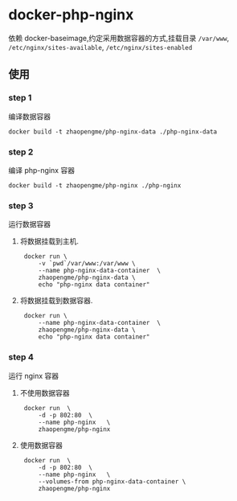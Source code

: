 # docker-php-nginx
依赖 docker-baseimage,约定采用数据容器的方式,挂载目录 `/var/www`, `/etc/nginx/sites-available`, `/etc/nginx/sites-enabled`

## 使用

### step 1
编译数据容器

    docker build -t zhaopengme/php-nginx-data ./php-nginx-data

### step 2
编译 php-nginx 容器
    
    docker build -t zhaopengme/php-nginx ./php-nginx


### step 3
运行数据容器

1. 将数据挂载到主机.

        docker run \
            -v `pwd`/var/www:/var/www \
            --name php-nginx-data-container  \
            zhaopengme/php-nginx-data \
            echo "php-nginx data container"

2. 将数据挂载到数据容器.

        docker run \
            --name php-nginx-data-container  \
            zhaopengme/php-nginx-data \
            echo "php-nginx data container"

### step 4
运行 nginx 容器

1. 不使用数据容器

        docker run  \
            -d -p 802:80  \
            --name php-nginx   \
            zhaopengme/php-nginx
            
2. 使用数据容器

        docker run  \
            -d -p 802:80  \
            --name php-nginx   \
            --volumes-from php-nginx-data-container \
            zhaopengme/php-nginx

